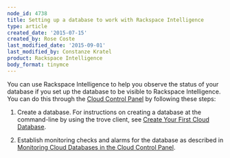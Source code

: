 ```yaml
---
node_id: 4738
title: Setting up a database to work with Rackspace Intelligence
type: article
created_date: '2015-07-15'
created_by: Rose Coste
last_modified_date: '2015-09-01'
last_modified_by: Constanze Kratel
product: Rackspace Intelligence
body_format: tinymce
---
```


You can use Rackspace Intelligence to help you observe the status of
your database if you set up the database to be visible to Rackspace
Intelligence. You can do this through the [Cloud Control
Panel](https://mycloud.rackspace.com/) by following these steps:

1.  Create a database. For instructions on creating a database at the
    command-line by using the trove client, see [Create Your First Cloud
    Database](http://docs.rackspace.com/cdb/api/v1.0/cdb-getting-started/content/Create_Cloud_Database.html).

2.  Establish monitoring checks and alarms for the database as described
    in [Monitoring Cloud Databases in the Cloud Control
    Panel](/how-to/monitoring-cloud-databases-in-the-cloud-control-panel).


